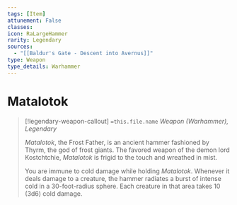 ```yaml
---
tags: [Item]
attunement: False
classes: 
icon: RaLargeHammer
rarity: Legendary
sources:
  - "[[Baldur's Gate - Descent into Avernus]]"
type: Weapon
type_details: Warhammer
---
```

# Matalotok
>[!legendary-weapon-callout] `=this.file.name`
>*Weapon (Warhammer), Legendary*
>
>*Matalotok*, the Frost Father, is an ancient hammer fashioned by Thyrm, the god of frost giants. The favored weapon of the demon lord Kostchtchie, *Matalotok* is frigid to the touch and wreathed in mist.
>
>You are immune to cold damage while holding *Matalotok*. Whenever it deals damage to a creature, the hammer radiates a burst of intense cold in a 30-foot-radius sphere. Each creature in that area takes 10 (3d6) cold damage.
>
>
